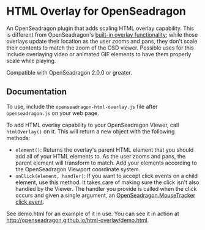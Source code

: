 # HTML Overlay for OpenSeadragon

An OpenSeadragon plugin that adds scaling HTML overlay capability. This is different from OpenSeadragon's [built-in overlay functionality](http://openseadragon.github.io/examples/ui-overlays/); while those overlays update their location as the user zooms and pans, they don't scale their contents to match the zoom of the OSD viewer. Possible uses for this include overlaying video or animated GIF elements to have them properly scale while playing.

Compatible with OpenSeadragon 2.0.0 or greater.

## Documentation

To use, include the `openseadragon-html-overlay.js` file after `openseadragon.js` on your web page.

To add HTML overlay capability to your OpenSeadragon Viewer, call `htmlOverlay()` on it. This will return a new object with the following methods:

* `element()`: Returns the overlay's parent HTML element that you should add all of your HTML elements to. As the user zooms and pans, the parent element will transform to match. Add your elements according to the OpenSeadragon Viewport coordinate system.
* `onClick(element, handler)`: If you want to accept click events on a child element, use this method. It takes care of making sure the click isn't also handled by the Viewer. The handler you provide is called when the click occurs and given a single argument, an [OpenSeadragon.MouseTracker click event](http://openseadragon.github.io/docs/OpenSeadragon.MouseTracker.html#clickHandler).

See demo.html for an example of it in use. You can see it in action at http://openseadragon.github.io/html-overlay/demo.html.
